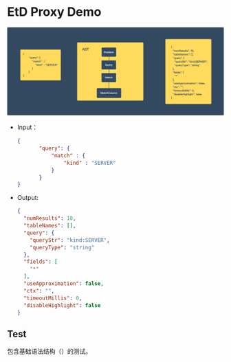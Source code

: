 # EtD Proxy Demo

![es-db](art/es-ast-db.png)

* Input：

  ``` json
  {
         "query": {
             "match" : {
                 "kind" : "SERVER"
             }
         }
  }
  ```

* Output:

  ``` json
  {
    "numResults": 10,
    "tableNames": [],
    "query": {
      "queryStr": "kind:SERVER",
      "queryType": "string"
    },
    "fields": [
      "*"
    ],
    "useApproximation": false,
    "ctx": "",
    "timeoutMillis": 0,
    "disableHighlight": false
  }
  ```
## Test

包含基础语法结构（）的测试。
